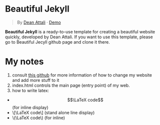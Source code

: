 # Beautiful Jekyll
> By [Dean Attali](https://deanattali.com) &middot; [Demo](https://beautifuljekyll.com/)

**Beautiful Jekyll** is a ready-to-use template for creating a beautiful website quickly, developed by Dean Attali. If you want to use this template, please go to Beautiful Jecyll github page and clone it there.

# My notes
1. consult [this github](https://github.com/daattali/beautiful-jekyll#readme) for more information of how to change my website and add more stuff to it
2. index.html controls the main page (entry point) of my web.
3. how to write latex: 
- $$\LaTeX code$$   (for inline display)
- \\[\LaTeX code\\] (stand alone line display)
- \\(\LaTeX code\\) (for inline)
